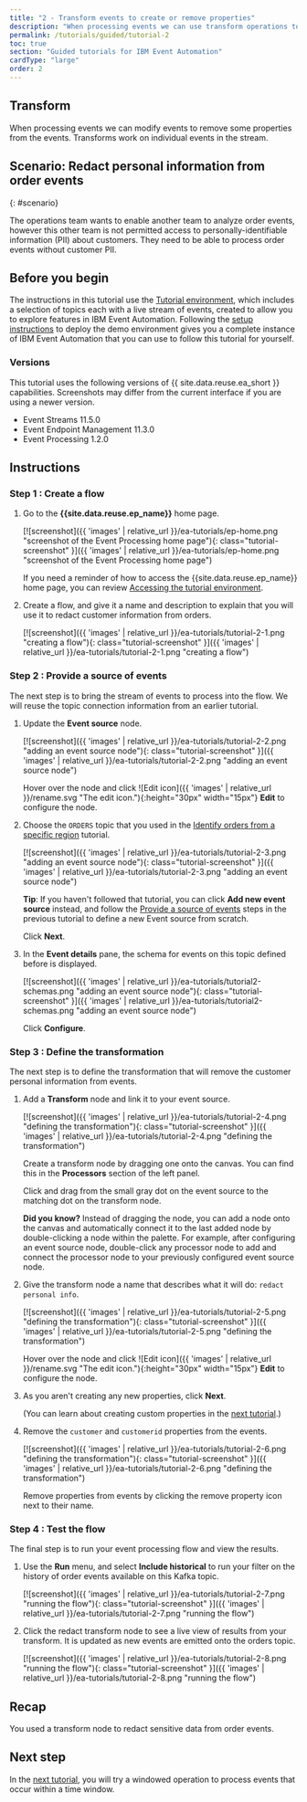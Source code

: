 ```yaml
---
title: "2 - Transform events to create or remove properties"
description: "When processing events we can use transform operations to refine input events."
permalink: /tutorials/guided/tutorial-2
toc: true
section: "Guided tutorials for IBM Event Automation"
cardType: "large"
order: 2
---
```


## Transform

When processing events we can modify events to remove some properties from the events. Transforms work on individual events in the stream.


## Scenario: Redact personal information from order events
{: #scenario}

The operations team wants to enable another team to analyze order events, however this other team is not permitted access to personally-identifiable information (PII) about customers. They need to be able to process order events without customer PII.

## Before you begin

The instructions in this tutorial use the [Tutorial environment](./tutorial-0), which includes a selection of topics each with a live stream of events, created to allow you to explore features in IBM Event Automation. Following the [setup instructions](./tutorial-0#deploy-the-tutorial) to deploy the demo environment gives you a complete instance of IBM Event Automation that you can use to follow this tutorial for yourself.

### Versions

This tutorial uses the following versions of {{ site.data.reuse.ea_short }} capabilities. Screenshots may differ from the current interface if you are using a newer version.

- Event Streams 11.5.0
- Event Endpoint Management 11.3.0
- Event Processing 1.2.0

## Instructions

### Step 1 : Create a flow

1. Go to the **{{site.data.reuse.ep_name}}** home page.

    [![screenshot]({{ 'images' | relative_url }}/ea-tutorials/ep-home.png "screenshot of the Event Processing home page"){: class="tutorial-screenshot" }]({{ 'images' | relative_url }}/ea-tutorials/ep-home.png "screenshot of the Event Processing home page")

    If you need a reminder of how to access the {{site.data.reuse.ep_name}} home page, you can review [Accessing the tutorial environment](./tutorial-access#event-processing).

1. Create a flow, and give it a name and description to explain that you will use it to redact customer information from orders.

    [![screenshot]({{ 'images' | relative_url }}/ea-tutorials/tutorial-2-1.png "creating a flow"){: class="tutorial-screenshot" }]({{ 'images' | relative_url }}/ea-tutorials/tutorial-2-1.png "creating a flow")

### Step 2 : Provide a source of events

The next step is to bring the stream of events to process into the flow. We will reuse the topic connection information from an earlier tutorial.

1. Update the **Event source** node.

    [![screenshot]({{ 'images' | relative_url }}/ea-tutorials/tutorial-2-2.png "adding an event source node"){: class="tutorial-screenshot" }]({{ 'images' | relative_url }}/ea-tutorials/tutorial-2-2.png "adding an event source node")

    Hover over the node and click ![Edit icon]({{ 'images' | relative_url }}/rename.svg "The edit icon."){:height="30px" width="15px"} **Edit** to configure the node.

1. Choose the `ORDERS` topic that you used in the [Identify orders from a specific region](./tutorial-1) tutorial.

    [![screenshot]({{ 'images' | relative_url }}/ea-tutorials/tutorial-2-3.png "adding an event source node"){: class="tutorial-screenshot" }]({{ 'images' | relative_url }}/ea-tutorials/tutorial-2-3.png "adding an event source node")

    **Tip**: If you haven't followed that tutorial, you can click **Add new event source** instead, and follow the [Provide a source of events](./tutorial-1#event-source) steps in the previous tutorial to define a new Event source from scratch.

    Click **Next**.

1. In the **Event details** pane, the schema for events on this topic defined before is displayed. 

   [![screenshot]({{ 'images' | relative_url }}/ea-tutorials/tutorial2-schemas.png "adding an event source node"){: class="tutorial-screenshot" }]({{ 'images' | relative_url }}/ea-tutorials/tutorial2-schemas.png "adding an event source node")

   Click **Configure**. 


### Step 3 : Define the transformation

The next step is to define the transformation that will remove the customer personal information from events.

1. Add a **Transform** node and link it to your event source.

    [![screenshot]({{ 'images' | relative_url }}/ea-tutorials/tutorial-2-4.png "defining the transformation"){: class="tutorial-screenshot" }]({{ 'images' | relative_url }}/ea-tutorials/tutorial-2-4.png "defining the transformation")

    Create a transform node by dragging one onto the canvas. You can find this in the **Processors** section of the left panel.

    Click and drag from the small gray dot on the event source to the matching dot on the transform node.

    **Did you know?** Instead of dragging the node, you can add a node onto the canvas and automatically connect it to the last added node by double-clicking a node within the palette. For example, after configuring an event source node, double-click any processor node to add and connect the processor node to your previously configured event source node.

1. Give the transform node a name that describes what it will do: `redact personal info`.

    [![screenshot]({{ 'images' | relative_url }}/ea-tutorials/tutorial-2-5.png "defining the transformation"){: class="tutorial-screenshot" }]({{ 'images' | relative_url }}/ea-tutorials/tutorial-2-5.png "defining the transformation")

    Hover over the node and click ![Edit icon]({{ 'images' | relative_url }}/rename.svg "The edit icon."){:height="30px" width="15px"} **Edit** to configure the node.

1. As you aren't creating any new properties, click **Next**.

    (You can learn about creating custom properties in the [next tutorial](./tutorial-3).)

1. Remove the `customer` and `customerid` properties from the events.

    [![screenshot]({{ 'images' | relative_url }}/ea-tutorials/tutorial-2-6.png "defining the transformation"){: class="tutorial-screenshot" }]({{ 'images' | relative_url }}/ea-tutorials/tutorial-2-6.png "defining the transformation")

    Remove properties from events by clicking the remove property icon next to their name.

### Step 4 : Test the flow

The final step is to run your event processing flow and view the results.

1. Use the **Run** menu, and select **Include historical** to run your filter on the history of order events available on this Kafka topic.

    [![screenshot]({{ 'images' | relative_url }}/ea-tutorials/tutorial-2-7.png "running the flow"){: class="tutorial-screenshot" }]({{ 'images' | relative_url }}/ea-tutorials/tutorial-2-7.png "running the flow")

1. Click the redact transform node to see a live view of results from your transform. It is updated as new events are emitted onto the orders topic.

    [![screenshot]({{ 'images' | relative_url }}/ea-tutorials/tutorial-2-8.png "running the flow"){: class="tutorial-screenshot" }]({{ 'images' | relative_url }}/ea-tutorials/tutorial-2-8.png "running the flow")

## Recap

You used a transform node to redact sensitive data from order events.

## Next step

In the [next tutorial](./tutorial-3), you will try a windowed operation to process events that occur within a time window.

